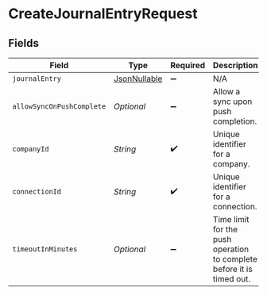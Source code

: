# CreateJournalEntryRequest


## Fields

| Field                                                                 | Type                                                                  | Required                                                              | Description                                                           | Example                                                               |
| --------------------------------------------------------------------- | --------------------------------------------------------------------- | --------------------------------------------------------------------- | --------------------------------------------------------------------- | --------------------------------------------------------------------- |
| `journalEntry`                                                        | [JsonNullable<JournalEntry>](../../models/components/JournalEntry.md) | :heavy_minus_sign:                                                    | N/A                                                                   |                                                                       |
| `allowSyncOnPushComplete`                                             | *Optional<Boolean>*                                                   | :heavy_minus_sign:                                                    | Allow a sync upon push completion.                                    |                                                                       |
| `companyId`                                                           | *String*                                                              | :heavy_check_mark:                                                    | Unique identifier for a company.                                      | 8a210b68-6988-11ed-a1eb-0242ac120002                                  |
| `connectionId`                                                        | *String*                                                              | :heavy_check_mark:                                                    | Unique identifier for a connection.                                   | 2e9d2c44-f675-40ba-8049-353bfcb5e171                                  |
| `timeoutInMinutes`                                                    | *Optional<Integer>*                                                   | :heavy_minus_sign:                                                    | Time limit for the push operation to complete before it is timed out. |                                                                       |
